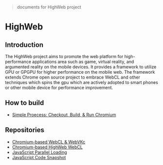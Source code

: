 > documents for HighWeb project

# HighWeb

## Introduction
The HighWeb project aims to promote the web platform for high-performance applications area such as game, virtual reality, and argumented reality on the mobile devices. It provides a framework to utilize GPU or GPGPU for higher performance on the mobile web. The framework extends Chrome open source project to embrace WebCL and other techniques which spins the gpu which are actively adopted to smart phones or other mobile device for performance improvement.

## How to build
* [Simple Proecess: Checkout, Build, & Run Chromium](https://www.chromium.org/developers/how-tos/get-the-code)

## Repositories
* [Chromium-based WebCL & WebVKc](https://github.com/highweb-project/highweb-browser)
* [Chromium-based HighWeb WebCL](https://github.com/highweb-project/highweb-webcl-html5spec)
* [JavaScript Parallel Loading](https://github.com/highweb-project/highweb-parallelwebkit)
* [JavaScript Code Snapshot](https://github.com/highweb-project/highweb-codesnapshot)

